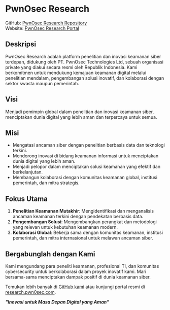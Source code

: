 # PwnOsec Research

GitHub: [PwnOsec Research Repository](https://github.com/pwnosec/pwnosec-research)  
Website: [PwnOsec Research Portal](https://research.pwn0sec.com)  

## Deskripsi
PwnOsec Research adalah platform penelitian dan inovasi keamanan siber terdepan, didukung oleh PT. PwnOsec Technologies Ltd, sebuah organisasi private yang diakui secara resmi oleh Republik Indonesia. Kami berkomitmen untuk mendukung kemajuan keamanan digital melalui penelitian mendalam, pengembangan solusi inovatif, dan kolaborasi dengan sektor swasta maupun pemerintah.

## Visi
Menjadi pemimpin global dalam penelitian dan inovasi keamanan siber, menciptakan dunia digital yang lebih aman dan terpercaya untuk semua.

## Misi
- Mengatasi ancaman siber dengan penelitian berbasis data dan teknologi terkini.  
- Mendorong inovasi di bidang keamanan informasi untuk menciptakan dunia digital yang lebih aman.  
- Menjadi pelopor dalam menciptakan solusi keamanan yang efektif dan berkelanjutan.  
- Membangun kolaborasi dengan komunitas keamanan global, institusi pemerintah, dan mitra strategis.  

## Fokus Utama
1. **Penelitian Keamanan Mutakhir**: Mengidentifikasi dan menganalisis ancaman keamanan terkini dengan pendekatan berbasis data.  
2. **Pengembangan Solusi**: Mengembangkan perangkat dan metodologi yang relevan untuk kebutuhan keamanan modern.  
3. **Kolaborasi Global**: Bekerja sama dengan komunitas keamanan, institusi pemerintah, dan mitra internasional untuk melawan ancaman siber.  

## Bergabunglah dengan Kami
Kami mengundang para peneliti keamanan, profesional TI, dan komunitas cybersecurity untuk berkolaborasi dalam proyek inovatif kami. Mari bersama-sama menciptakan dampak positif di dunia keamanan siber.

Temukan lebih banyak di [GitHub kami](https://github.com/pwnosec/pwnosec-research) atau kunjungi portal resmi di [research.pwn0sec.com](https://research.pwn0sec.com).  

***"Inovasi untuk Masa Depan Digital yang Aman"***
